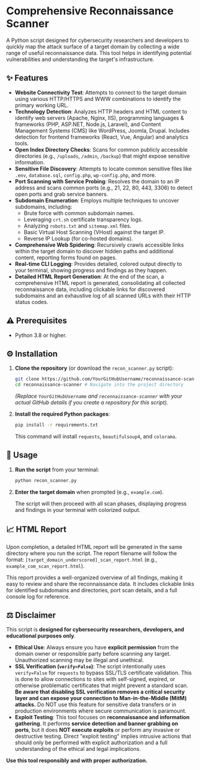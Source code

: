 # Comprehensive Reconnaissance Scanner

A Python script designed for cybersecurity researchers and developers to quickly map the attack surface of a target domain by collecting a wide range of useful reconnaissance data. This tool helps in identifying potential vulnerabilities and understanding the target's infrastructure.

## ✨ Features

*   **Website Connectivity Test**: Attempts to connect to the target domain using various HTTP/HTTPS and WWW combinations to identify the primary working URL.
*   **Technology Detection**: Analyzes HTTP headers and HTML content to identify web servers (Apache, Nginx, IIS), programming languages & frameworks (PHP, ASP.NET, Node.js, Laravel), and Content Management Systems (CMS) like WordPress, Joomla, Drupal. Includes detection for frontend frameworks (React, Vue, Angular) and analytics tools.
*   **Open Index Directory Checks**: Scans for common publicly accessible directories (e.g., `/uploads`, `/admin`, `/backup`) that might expose sensitive information.
*   **Sensitive File Discovery**: Attempts to locate common sensitive files like `.env`, `database.sql`, `config.php`, `wp-config.php`, and more.
*   **Port Scanning with Service Probing**: Resolves the domain to an IP address and scans common ports (e.g., 21, 22, 80, 443, 3306) to detect open ports and grab service banners.
*   **Subdomain Enumeration**: Employs multiple techniques to uncover subdomains, including:
    *   Brute force with common subdomain names.
    *   Leveraging `crt.sh` certificate transparency logs.
    *   Analyzing `robots.txt` and `sitemap.xml` files.
    *   Basic Virtual Host Scanning (VHost) against the target IP.
    *   Reverse IP Lookup (for co-hosted domains).
*   **Comprehensive Web Spidering**: Recursively crawls accessible links within the target domain to discover hidden paths and additional content, reporting forms found on pages.
*   **Real-time CLI Logging**: Provides detailed, colored output directly to your terminal, showing progress and findings as they happen.
*   **Detailed HTML Report Generation**: At the end of the scan, a comprehensive HTML report is generated, consolidating all collected reconnaissance data, including clickable links for discovered subdomains and an exhaustive log of all scanned URLs with their HTTP status codes.

## ⚠️ Prerequisites

*   Python 3.8 or higher.

## ⚙️ Installation

1.  **Clone the repository** (or download the `recon_scanner.py` script):
    ```bash
    git clone https://github.com/YourGitHubUsername/reconnaissance-scanner.git
    cd reconnaissance-scanner # Navigate into the project directory
    ```
    *(Replace `YourGitHubUsername` and `reconnaissance-scanner` with your actual GitHub details if you create a repository for this script).*

2.  **Install the required Python packages**:
    ```bash
    pip install -r requirements.txt
    ```
    This command will install `requests`, `beautifulsoup4`, and `colorama`.

## 🚀 Usage

1.  **Run the script** from your terminal:
    ```bash
    python recon_scanner.py
    ```

2.  **Enter the target domain** when prompted (e.g., `example.com`).

    The script will then proceed with all scan phases, displaying progress and findings in your terminal with colorized output.

## 📈 HTML Report

Upon completion, a detailed HTML report will be generated in the same directory where you run the script. The report filename will follow the format: `[target_domain_underscored]_scan_report.html` (e.g., `example_com_scan_report.html`).

This report provides a well-organized overview of all findings, making it easy to review and share the reconnaissance data. It includes clickable links for identified subdomains and directories, port scan details, and a full console log for reference.

## ⚖️ Disclaimer

This script is **designed for cybersecurity researchers, developers, and educational purposes only**.

*   **Ethical Use**: Always ensure you have **explicit permission** from the domain owner or responsible party before scanning any target. Unauthorized scanning may be illegal and unethical.
*   **SSL Verification (`verify=False`)**: The script intentionally uses `verify=False` for `requests` to bypass SSL/TLS certificate validation. This is done to allow connections to sites with self-signed, expired, or otherwise problematic certificates that might prevent a standard scan. **Be aware that disabling SSL verification removes a critical security layer and can expose your connection to Man-in-the-Middle (MitM) attacks.** Do NOT use this feature for sensitive data transfers or in production environments where secure communication is paramount.
*   **Exploit Testing**: This tool focuses on **reconnaissance and information gathering**. It performs **service detection and banner grabbing on ports**, but it does **NOT execute exploits** or perform any invasive or destructive testing. Direct "exploit testing" implies intrusive actions that should only be performed with explicit authorization and a full understanding of the ethical and legal implications.

**Use this tool responsibly and with proper authorization.**
